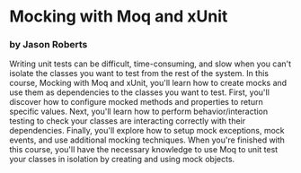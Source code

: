 # Mocking with Moq and xUnit
### by Jason Roberts

Writing unit tests can be difficult, time-consuming, and slow when you can't isolate the classes you want to test from the rest of the system. In this course, Mocking with Moq and xUnit, you'll learn how to create mocks and use them as dependencies to the classes you want to test. First, you'll discover how to configure mocked methods and properties to return specific values. Next, you'll learn how to perform behavior/interaction testing to check your classes are interacting correctly with their dependencies. Finally, you'll explore how to setup mock exceptions, mock events, and use additional mocking techniques. When you're finished with this course, you'll have the necessary knowledge to use Moq to unit test your classes in isolation by creating and using mock objects.
